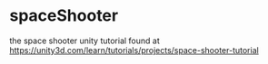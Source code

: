 # spaceShooter
the space shooter unity tutorial found at https://unity3d.com/learn/tutorials/projects/space-shooter-tutorial
